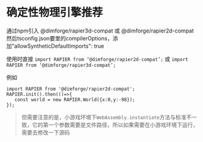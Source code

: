 # 确定性物理引擎推荐

通过npm引入 @dimforge/rapier3d-compat 或 @dimforge/rapier2d-compat
然后tsconfig.json要里的compilerOptions，添加"allowSyntheticDefaultImports": true

使用时直接
`import RAPIER from ‘@dimforge/rapier2d-compat’;`
或
`import RAPIER from ‘@dimforge/rapier3d-compat’;`

例如

```
import RAPIER from '@dimforge/rapier2d-compat';
RAPIER.init().then(()=>{
   const world = new RAPIER.World({x:0,y:-98});
});
```

> 但需要注意的是，小游戏环境下`WebAssembly.instantiate`方法与标准不一致，它的第一个参数需要是文件路径，所以如果需要在小游戏环境下运行，需要去修改一下源码

